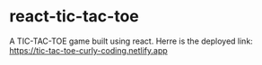 # react-tic-tac-toe
A TIC-TAC-TOE game built using react.
Herre is the deployed link:
https://tic-tac-toe-curly-coding.netlify.app
